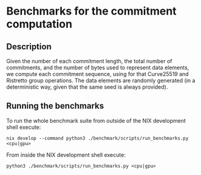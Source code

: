 # Benchmarks for the commitment computation

## Description

Given the number of each commitment length, the total number of commitments, and the number of bytes used to represent data elements, we compute each commitment sequence, using for that Curve25519 and Ristretto group operations. The data elements are randomly generated (in a deterministic way, given that the same seed is always provided).

## Running the benchmarks

To run the whole benchmark suite from outside of the NIX development shell execute:

```
nix develop --command python3 ./benchmark/scripts/run_benchmarks.py <cpu|gpu>
```

From inside the NIX development shell execute:
```
python3 ./benchmark/scripts/run_benchmarks.py <cpu|gpu>
```
